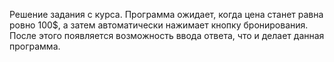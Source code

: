 Решение задания с курса. Программа ожидает, когда цена станет равна ровно 100$, а затем автоматически нажимает кнопку бронирования. После этого появляется возможность ввода ответа, что и делает данная программа.
